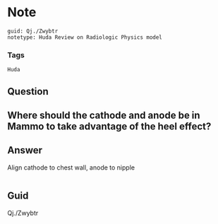 # Note
```
guid: Qj./Zwybtr
notetype: Huda Review on Radiologic Physics model
```

### Tags
```
Huda
```

## Question
<h2>Where should the cathode and anode be in Mammo to take advantage of the heel effect?</h2>

## Answer
<section>
<p>Align cathode to chest wall, anode to nipple </p>
<p><img alt="" src="3FFC208F-FD8E-46DE-AC57-B3C3D9E7F119.png"/></p>

</section>

## Guid
Qj./Zwybtr
